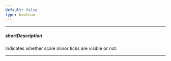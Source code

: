 ```yaml
---
default: false
type: boolean
---
```

---
##### shortDescription
Indicates whether scale minor ticks are visible or not.

---
